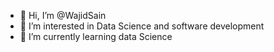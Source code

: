 - 👋 Hi, I’m @WajidSain
- 👀 I’m interested in Data Science and software development 
- 🌱 I’m currently learning data Science 

<!---
WajidSain/WajidSain is a ✨ special ✨ repository because its `README.md` (this file) appears on your GitHub profile.
You can click the Preview link to take a look at your changes.
--->
